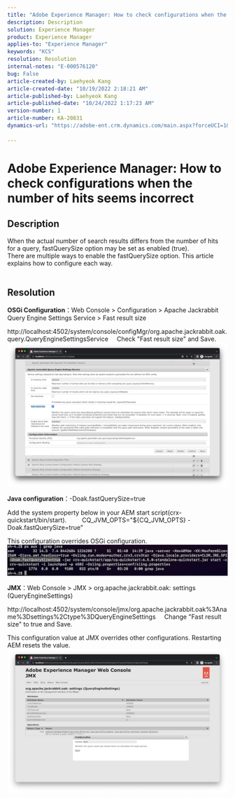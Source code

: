 ```yaml
---
title: "Adobe Experience Manager: How to check configurations when the number of hits seems incorrect"
description: Description
solution: Experience Manager
product: Experience Manager
applies-to: "Experience Manager"
keywords: "KCS"
resolution: Resolution
internal-notes: "E-000576120"
bug: False
article-created-by: Laehyeok Kang
article-created-date: "10/19/2022 2:18:21 AM"
article-published-by: Laehyeok Kang
article-published-date: "10/24/2022 1:17:23 AM"
version-number: 1
article-number: KA-20831
dynamics-url: "https://adobe-ent.crm.dynamics.com/main.aspx?forceUCI=1&pagetype=entityrecord&etn=knowledgearticle&id=9b90084b-544f-ed11-bba2-0022480867bd"

---
```

# Adobe Experience Manager: How to check configurations when the number of hits seems incorrect

## Description

When the actual number of search results differs from the number of hits for a query, fastQuerySize option may be set as enabled (true).
<br>There are multiple ways to enable the fastQuerySize option. This article explains how to configure each way.
<br> 

## Resolution


<b>OSGi Configuration</b>：Web Console &gt; Configuration &gt; Apache Jackrabbit Query Engine Settings Service &gt; Fast result size

http://localhost:4502/system/console/configMgr/org.apache.jackrabbit.oak.query.QueryEngineSettingsService
    Check "Fast result size" and Save.
   ![](assets/cef3b476-b74f-ed11-bba2-0022480867bd.png)

<b>Java configuration</b>：-Doak.fastQuerySize=true

Add the system property below in your AEM start script(crx-quickstart/bin/start).
        CQ_JVM_OPTS="${CQ_JVM_OPTS} -Doak.fastQuerySize=true"

This configuration overrides OSGi configuration.
    ![](assets/4afe8a85-b74f-ed11-bba2-0022480867bd.png)

<b>JMX</b>：Web Console &gt; JMX &gt; org.apache.jackrabbit.oak: settings (QueryEngineSettings)

http://localhost:4502/system/console/jmx/org.apache.jackrabbit.oak%3Aname%3Dsettings%2Ctype%3DQueryEngineSettings
    Change "Fast result size" to true and Save.

This configuration value at JMX overrides other configurations. Restarting AEM resets the value.
![](assets/8592cd98-b74f-ed11-bba2-0022480867bd.png)
